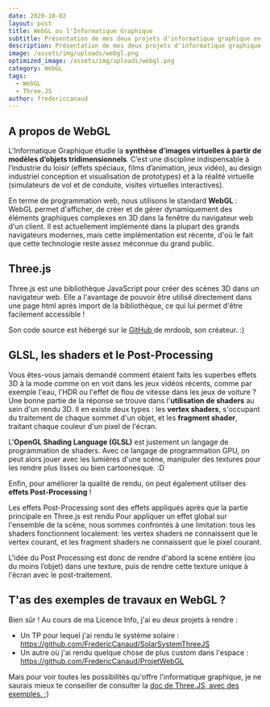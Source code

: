 ```yaml
---
date: 2020-10-02
layout: post
title: WebGL ou l'Informatique Graphique
subtitle: Présentation de mes deux projets d'informatique graphique en Three.JS
description: Présentation de mes deux projets d'informatique graphique en Three.JS
image: /assets/img/uploads/webgl.png
optimized_image: /assets/img/uploads/webgl.png
category: WebGL
tags:
  - WebGL
  - Three.JS
author: fredericcanaud
---
```


## A propos de WebGL

L’Informatique Graphique étudie la **synthèse d’images virtuelles à partir de modèles d’objets tridimensionnels**. C’est une discipline indispensable à l’industrie du loisir (effets spéciaux, films d’animation, jeux vidéo), au design industriel conception et visualisation de prototypes) et à la réalité virtuelle (simulateurs de vol et de conduite, visites virtuelles interactives).

En terme de programmation web, nous utilisons le standard **WebGL** : WebGL permet d'afficher, de créer et de gérer dynamiquement des éléments graphiques complexes en 3D dans la fenêtre du navigateur web d'un client. Il est actuellement implémenté dans la plupart des grands navigateurs modernes, mais cette implémentation est récente, d'où le fait que cette technologie reste assez méconnue du grand public.

## Three.js

Three.js est une bibliothèque JavaScript pour créer des scènes 3D dans un navigateur web. Elle a l'avantage de pouvoir être utilisé directement dans une page html après import de la bibliothèque, ce qui lui permet d'être facilement accessible !

Son code source est hébergé sur le <a href="https://github.com/mrdoob/three.js/"> GitHub  </a> de mrdoob, son créateur. :)

## GLSL, les shaders et le Post-Processing

Vous êtes-vous jamais demandé comment étaient faits les superbes effets 3D à la mode comme on en voit dans les jeux vidéos récents, comme par exemple l'eau, l'HDR ou l'effet de flou de vitesse dans les jeux de voiture ?
Une bonne partie de la réponse se trouve dans l'**utilisation de shaders** au sein d'un rendu 3D. Il en existe deux types : les **vertex shaders**, s'occupant du traitement de chaque sommet d'un objet, et les **fragment shader**, traitant chaque couleur d'un pixel de l'écran.

L'**OpenGL Shading Language (GLSL)** est justement un langage de programmation de shaders.
Avec ce langage de programmation GPU, on peut alors jouer avec les lumières d'une scène, manipuler des textures pour les rendre plus lisses ou bien cartoonesque. :D

Enfin, pour améliorer la qualité de rendu, on peut également utiliser des **effets Post-Processing** !

Les effets Post-Processing sont des effets appliqués après que la partie principale en Three.js est rendu
Pour appliquer un effet global sur l'ensemble de la scène, nous sommes confrontés à une limitation: tous les shaders fonctionnent localement: les vertex shaders ne connaissent que le vertex courant, et les fragment shaders ne connaissent que le pixel courant.

L'idée du Post Processing est donc de rendre d'abord la scène entière (ou du moins l’objet) dans une texture, puis de rendre cette texture unique à l'écran avec le post-traitement.

## T'as des exemples de travaux en WebGL ?

Bien sûr ! Au cours de ma Licence Info, j'ai eu deux projets à rendre :

- Un TP pour lequel j'ai rendu le système solaire : <a href="https://github.com/FredericCanaud/SolarSystemThreeJS"> https://github.com/FredericCanaud/SolarSystemThreeJS </a>
- Un autre où j'ai rendu quelque chose de plus custom dans l'espace : <a href="https://github.com/FredericCanaud/ProjetWebGL"> https://github.com/FredericCanaud/ProjetWebGL </a>

Mais pour voir toutes les possibilités qu'offre l'informatique graphique, je ne saurais mieux te conseiller de consulter la <a href="https://threejs.org/examples/#webgl_animation_cloth"> doc de Three.JS, avec des exemples. </a> ;)
